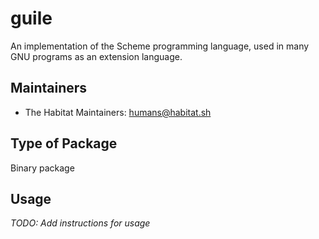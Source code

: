 # guile

An implementation of the Scheme programming language, used in many GNU programs as an extension language.

## Maintainers

* The Habitat Maintainers: <humans@habitat.sh>

## Type of Package

Binary package

## Usage

*TODO: Add instructions for usage*
